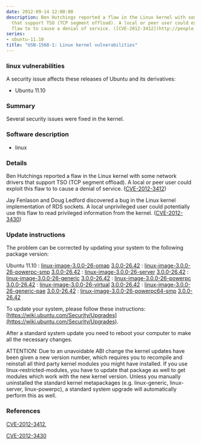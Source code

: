 ```yaml
---
date: 2012-09-14 12:00:00
description: Ben Hutchings reported a flaw in the Linux kernel with some network drivers
  that support TSO (TCP segment offload). A local or peer user could exploit this
  flaw to to cause a denial of service. ([CVE-2012-3412](http://people.ubuntu.com/~ubuntu-security/cve/CVE-2012-3412))
series:
- ubuntu-11.10
title: "USN-1568-1: Linux kernel vulnerabilities"
---
```



### linux vulnerabilities

A security issue affects these releases of Ubuntu and its derivatives:

* Ubuntu 11.10

### Summary

Several security issues were fixed in the kernel. 

### Software description

* linux 

### Details

Ben Hutchings reported a flaw in the Linux kernel with some network drivers that support TSO (TCP segment offload). A local or peer user could exploit this flaw to to cause a denial of service. ([CVE-2012-3412](http://people.ubuntu.com/~ubuntu-security/cve/CVE-2012-3412))

Jay Fenlason and Doug Ledford discovered a bug in the Linux kernel implementation of RDS sockets. A local unprivileged user could potentially use this flaw to read privileged information from the kernel. ([CVE-2012-3430](http://people.ubuntu.com/~ubuntu-security/cve/CVE-2012-3430)) 

### Update instructions

The problem can be corrected by updating your system to the following package version:

Ubuntu 11.10
 : [linux-image-3.0.0-26-omap](https://launchpad.net/ubuntu/+source/linux) <span> [3.0.0-26.42](https://launchpad.net/ubuntu/+source/linux/3.0.0-26.42) </span> 
 : [linux-image-3.0.0-26-powerpc-smp](https://launchpad.net/ubuntu/+source/linux) <span> [3.0.0-26.42](https://launchpad.net/ubuntu/+source/linux/3.0.0-26.42) </span> 
 : [linux-image-3.0.0-26-server](https://launchpad.net/ubuntu/+source/linux) <span> [3.0.0-26.42](https://launchpad.net/ubuntu/+source/linux/3.0.0-26.42) </span> 
 : [linux-image-3.0.0-26-generic](https://launchpad.net/ubuntu/+source/linux) <span> [3.0.0-26.42](https://launchpad.net/ubuntu/+source/linux/3.0.0-26.42) </span> 
 : [linux-image-3.0.0-26-powerpc](https://launchpad.net/ubuntu/+source/linux) <span> [3.0.0-26.42](https://launchpad.net/ubuntu/+source/linux/3.0.0-26.42) </span> 
 : [linux-image-3.0.0-26-virtual](https://launchpad.net/ubuntu/+source/linux) <span> [3.0.0-26.42](https://launchpad.net/ubuntu/+source/linux/3.0.0-26.42) </span> 
 : [linux-image-3.0.0-26-generic-pae](https://launchpad.net/ubuntu/+source/linux) <span> [3.0.0-26.42](https://launchpad.net/ubuntu/+source/linux/3.0.0-26.42) </span> 
 : [linux-image-3.0.0-26-powerpc64-smp](https://launchpad.net/ubuntu/+source/linux) <span> [3.0.0-26.42](https://launchpad.net/ubuntu/+source/linux/3.0.0-26.42) </span> 

To update your system, please follow these instructions: [https://wiki.ubuntu.com/Security/Upgrades](https://wiki.ubuntu.com/Security/Upgrades).

After a standard system update you need to reboot your computer to make all the necessary changes.

ATTENTION: Due to an unavoidable ABI change the kernel updates have been given a new version number, which requires you to recompile and reinstall all third party kernel modules you might have installed. If you use linux-restricted-modules, you have to update that package as well to get modules which work with the new kernel version. Unless you manually uninstalled the standard kernel metapackages (e.g. linux-generic, linux-server, linux-powerpc), a standard system upgrade will automatically perform this as well. 

### References

 
 [CVE-2012-3412](http://people.ubuntu.com/~ubuntu-security/cve/CVE-2012-3412), 

 [CVE-2012-3430](http://people.ubuntu.com/~ubuntu-security/cve/CVE-2012-3430)
